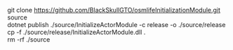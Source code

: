 git clone https://github.com/BlackSkullGTO/osmlifeInitializationModule.git source  
dotnet publish ./source/InitializeActorModule -c release -o ./source/release  
cp -f ./source/release/InitializeActorModule.dll .  
rm -rf ./source  
